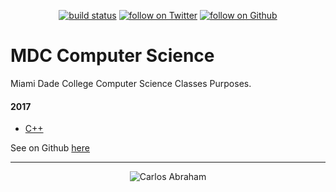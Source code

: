 
<p  align="center">
  <a href="https://travis-ci.org/19cah/mdc">
        <img src="https://travis-ci.org/19cah/mdc.svg?branch=master"
            alt="build status"></a>
  <a href="https://twitter.com/intent/follow?screen_name=19cah">
        <img src="https://img.shields.io/twitter/follow/19cah.svg?style=social"
            alt="follow on Twitter"></a>
<a href="https://github.com/19cah">
        <img src="https://img.shields.io/github/followers/19cah.svg?style=social&label=Follow"
            alt="follow on Github"></a>
</p>

# MDC Computer Science
Miami  Dade College Computer Science Classes Purposes.

#### 2017
* [C++](cpp)


See on Github [here](https://github.com/19cah/mdc)

---

<p align="center">
  <a href"https://github.com/19cah">
    <img src="https://img.shields.io/badge/Author-%4019cah-orange.svg" alt="Carlos Abraham"></a>
</p>
